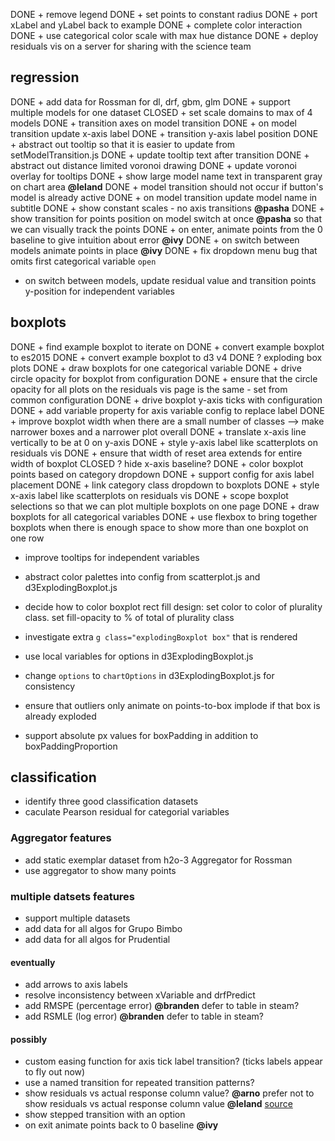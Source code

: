 DONE + remove legend
DONE + set points to constant radius
DONE + port xLabel and yLabel back to example
DONE + complete color interaction
DONE + use categorical color scale with max hue distance
DONE + deploy residuals vis on a server for sharing with 
       the science team

## regression
DONE + add data for Rossman for dl, drf, gbm, glm
DONE + support multiple models for one dataset
CLOSED + set scale domains to max of 4 models
DONE + transition axes on model transition
DONE + on model transition update x-axis label
DONE + transition y-axis label position
DONE + abstract out tooltip so that it is easier 
       to update from setModelTransition.js
DONE + update tooltip text after transition
DONE + abstract out distance limited voronoi drawing
DONE + update voronoi overlay for tooltips
DONE + show large model name text in transparent gray on 
       chart area **@leland**
DONE + model transition should not occur if button's model 
       is already active
DONE + on model transition update model name in subtitle
DONE + show constant scales - no axis transitions **@pasha**
DONE + show transition for points position on model 
       switch at once **@pasha** so that we can
       visually track the points
DONE + on enter, animate points from the 0 baseline 
       to give intuition about error **@ivy**
DONE + on switch between models animate points
       in place **@ivy**
DONE + fix dropdown menu bug that omits first categorical
  variable `open`

+ on switch between models, update residual value
  and transition points y-position for independent
  variables

## boxplots
DONE + find example boxplot to iterate on
DONE + convert example boxplot to es2015
DONE + convert example boxplot to d3 v4
DONE ? exploding box plots
DONE + draw boxplots for one categorical variable
DONE + drive circle opacity for boxplot from configuration
DONE + ensure that the circle opacity for all plots on the residuals
       vis page is the same - set from common configuration
DONE + drive boxplot y-axis ticks with configuration
DONE + add variable property for axis variable config
       to replace label
DONE + improve boxplot width when there are a small number of classes
       --> make narrower boxes and a narrower plot overall
DONE + translate x-axis line vertically to be at 0 on y-axis
DONE + style y-axis label like scatterplots on residuals vis
DONE + ensure that width of reset area extends
  for entire width of boxplot
CLOSED ? hide x-axis baseline?
DONE + color boxplot points based on category dropdown
DONE + support config for axis label placement
DONE + link category class dropdown to boxplots
DONE + style x-axis label like scatterplots on residuals vis
DONE + scope boxplot selections so that we can plot multiple boxplots
  on one page
DONE + draw boxplots  for all categorical variables
DONE + use flexbox to bring together boxplots when 
  there is  enough space to show more than one boxplot
  on one row

+ improve tooltips for independent variables
+ abstract color palettes into config from scatterplot.js
  and d3ExplodingBoxplot.js

+ decide how to color boxplot rect fill
  design: set color to color of plurality class.
          set fill-opacity to % of total of plurality class

+ investigate extra `g class="explodingBoxplot box"`
  that is rendered

+ use local variables for options in
  d3ExplodingBoxplot.js
+ change `options` to `chartOptions` in
  d3ExplodingBoxplot.js for consistency

+ ensure that outliers only animate 
  on points-to-box implode if that box 
  is already exploded
+ support absolute px values for boxPadding
  in addition to boxPaddingProportion

## classification
+ identify three good classification datasets
+ caculate Pearson residual for categorial variables

### Aggregator features
+ add static exemplar dataset from h2o-3 Aggregator for Rossman
+ use aggregator to show many points

### multiple datsets features
+ support multiple datasets
+ add data for all algos for Grupo Bimbo
+ add data for all algos for Prudential



#### eventually
+ add arrows to axis labels
+ resolve inconsistency between xVariable and drfPredict
+ add RMSPE (percentage error) **@branden** defer to table in steam?
+ add RSMLE (log error) **@branden** defer to table in steam?

#### possibly
+ custom easing function for axis tick label transition?
  (ticks labels appear to fly out now)
+ use a named transition for repeated transition patterns?
+ show residuals vs actual response column value? **@arno**
  prefer not to show residuals vs actual response column value **@leland**
  [source](http://stats.stackexchange.com/questions/155587/residual-plots-why-plot-versus-fitted-values-not-observed-y-values)
+ show stepped transition with an option
+ on exit animate points back to 0 baseline **@ivy**